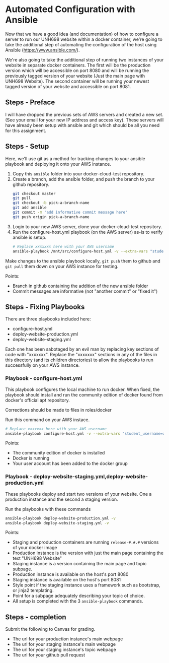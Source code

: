 # Automated Configuration with Ansible

Now that we have a good idea (and documentation) of how to configure a
server to run our UNH698 website within a docker container, we're
going to take the additional step of automating the configuration
of the host using Ansible (https://www.ansible.com/).

We're also going to take the additional step of running two instances
of your website in separate docker containers.  The first
will be the production version which will be accessible on
port 8080 and will be running the previously tagged version of
your website (Just the main page with UNH698 Website).  The
second container will be running your newest tagged version of 
your website and accessible on port 8081.

## Steps - Preface

I will have dropped the previous sets of AWS servers and created a new set.
(See your email for your new IP address and access key).
These servers will have already been setup with ansible and git which should
be all you need for this assignment.

## Steps - Setup

Here, we'll use git as a method for tracking changes to your ansible playbook
and deploying it onto your AWS instance.

1) Copy this `ansible` folder into your docker-cloud-test repository.
2) Create a branch, add the ansible folder, and push the branch to your github repository.
	```bash
	git checkout master
	git pull
	git checkout -b pick-a-branch-name
	git add ansible
	git commit -m "add informative commit message here"
	git push origin pick-a-branch-name
	```
3) Login to your new AWS server, clone your docker-cloud-test repository.
4) Run the configure-host.yml playbook (on the AWS server) as-is to verify ansible is setup.
	```bash
	# Replace xxxxxxx here with your AWS username
	ansible-playbook /mnt/src/configure-host.yml -v --extra-vars "student_username=xxxxxxx"
	```

Make changes to the ansible playbook locally, `git push` them to github and 
`git pull` them down on your AWS instance for testing.

Points:

* Branch in github containing the addition of the new ansible folder
* Commit messages are informative (not "another commit" or "fixed it")

## Steps - Fixing Playbooks

There are three playbooks included here:

* configure-host.yml
* deploy-website-production.yml
* deploy-website-staging.yml

Each one has been sabotaged by an evil man by replacing key sections of code with "xxxxxxx".
Replace the "xxxxxxx" sections in any of the files in this directory (and its children directories)
to allow the playbooks to run successfully on your AWS instance.

### Playbook - configure-host.yml

This playbook configures the local machine to run docker.
When fixed, the playbook should install and run the
community edition of docker found from docker's official
apt repository.

Corrections should be made to files in roles/docker

Run this command on your AWS instace.

```bash
# Replace xxxxxxx here with your AWS username
ansible-playbook configure-host.yml -v --extra-vars "student_username=xxxxxxx"
```

Points:

* The community edition of docker is installed
* Docker is running
* Your user account has been added to the docker group

### Playbook - deploy-website-staging.yml,deploy-website-production.yml

These playbooks deploy and start two versions of your website.
One a production instance and the second a staging version.

Run the playbooks with these commands

```bash
ansible-playbook deploy-website-production.yml -v
ansible-playbook deploy-website-staging.yml -v
```

Points:

* Staging and production containers are running `release-#.#.#` versions of your docker image
* Production instance is the version with just the main page containing the text "UNH698 Website"
* Staging instance is a version containing the main page and topic subpage.
* Production instance is available on the host's port 8080
* Staging instance is available on the host's port 8081
* Style point if the staging instance uses a framework such as bootstrap, or jinja2 templating.
* Point for a subpage adequately describing your topic of choice.
* All setup is completed with the 3  `ansible-playbook` commands.

## Steps - completion

Submit the following to Canvas for grading.

* The url for your production instance's main webpage
* The url for your staging instance's main webpage
* The url for your staging instance's topic webpage
* The url for your github pull request

